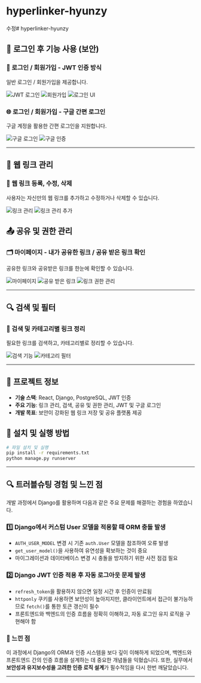 # hyperlinker-hyunzy
수정# hyperlinker-hyunzy

## 🔐 로그인 후 기능 사용 (보안)

### 🔑 로그인 / 회원가입 - JWT 인증 방식
일반 로그인 / 회원가입을 제공합니다.

![JWT 로그인](core/static/images/EA2877D7-FB37-442D-8AD4-778963D599A8.jpeg)
![회원가입](core/static/images/CD2B2622-CC2F-44FC-85B9-62BC11DB3C69.jpeg)
![로그인 UI](core/static/images/2720FAF3-17A5-4944-B7B5-74D98FC074A7.jpeg)

### 🌐 로그인 / 회원가입 - 구글 간편 로그인
구글 계정을 활용한 간편 로그인을 지원합니다.

![구글 로그인](core/static/images/419F9E08-B83A-48CF-836E-268F2B43447D.jpeg)
![구글 인증](core/static/images/64DE6424-2E3F-407D-8AD9-AA2BF9083AF8.jpeg)

---

## 🔗 웹 링크 관리

### 📌 웹 링크 등록, 수정, 삭제
사용자는 자신만의 웹 링크를 추가하고 수정하거나 삭제할 수 있습니다.

![링크 관리](core/static/images/10AC8ED0-18FD-4FC7-87BF-5227628FFCF9.jpeg)
![링크 관리 추가](core/static/images/019E2312-DD9A-445B-9FCF-3A8B6EF6BCBB.jpeg)


## 📤 공유 및 권한 관리

### 🗂 마이페이지 - 내가 공유한 링크 / 공유 받은 링크 확인
공유한 링크와 공유받은 링크를 한눈에 확인할 수 있습니다.

![마이페이지](core/static/images/0B48BB7E-D4A5-439E-8505-66D50E0A6BBE.jpeg)
![공유 받은 링크](core/static/images/42E8E5F8-1A7F-4603-87BC-C3420F59ABC1.jpeg)
![링크 권한 관리](core/static/images/83A9E03C-3E09-49FA-B22C-1FD49C4F3C72.jpeg)

---

## 🔍 검색 및 필터

### 🔎 검색 및 카테고리별 링크 정리
필요한 링크를 검색하고, 카테고리별로 정리할 수 있습니다.

![검색 기능](core/static/images/7B3DB010-BB17-4C79-ACC0-4B464AF8FC2B.jpeg)
![카테고리 필터](core/static/images/2B2BC068-05C3-4026-BDB3-E1D5B0E9CE94.jpeg)

---

## 📌 프로젝트 정보

- **기술 스택**: React, Django, PostgreSQL, JWT 인증
- **주요 기능**: 링크 관리, 검색, 공유 및 권한 관리, JWT 및 구글 로그인
- **개발 목표**: 보안이 강화된 웹 링크 저장 및 공유 플랫폼 제공

## 📌 설치 및 실행 방법

```bash
# 파일 설치 및 실행
pip install -r requirements.txt
python manage.py runserver
```
---

## 🔍 트러블슈팅 경험 및 느낀 점

개발 과정에서 Django를 활용하며 다음과 같은 주요 문제를 해결하는 경험을 하였습니다.

### 1️⃣ Django에서 커스텀 User 모델을 적용할 때 ORM 충돌 발생
- `AUTH_USER_MODEL` 변경 시 기존 `auth.User` 모델을 참조하여 오류 발생
- `get_user_model()`을 사용하여 유연성을 확보하는 것이 중요
- 마이그레이션과 데이터베이스 변경 시 충돌을 방지하기 위한 사전 점검 필요

### 2️⃣ Django JWT 인증 적용 후 자동 로그아웃 문제 발생
- `refresh_token`을 활용하지 않으면 일정 시간 후 인증이 만료됨
- `httponly` 쿠키를 사용하면 보안성이 높아지지만, 클라이언트에서 접근이 불가능하므로 `fetch()`를 통한 토큰 갱신이 필수
- 프론트엔드와 백엔드의 인증 흐름을 정확히 이해하고, 자동 로그인 유지 로직을 구현해야 함

### 🔹 느낀 점
이 과정에서 Django의 ORM과 인증 시스템을 보다 깊이 이해하게 되었으며,
백엔드와 프론트엔드 간의 인증 흐름을 설계하는 데 중요한 개념들을 익혔습니다.
또한, 실무에서 **보안성과 유지보수성을 고려한 인증 로직 설계**가 필수적임을 다시 한번 깨달았습니다.

---